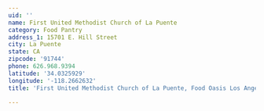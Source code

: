 ```yaml
---
uid: ''
name: First United Methodist Church of La Puente
category: Food Pantry
address_1: 15701 E. Hill Street
city: La Puente
state: CA
zipcode: '91744'
phone: 626.968.9394
latitude: '34.0325929'
longitude: '-118.2662632'
title: 'First United Methodist Church of La Puente, Food Oasis Los Angeles'

---
```

